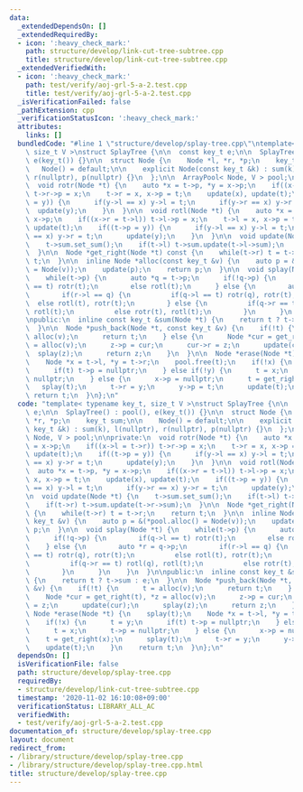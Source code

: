 ```yaml
---
data:
  _extendedDependsOn: []
  _extendedRequiredBy:
  - icon: ':heavy_check_mark:'
    path: structure/develop/link-cut-tree-subtree.cpp
    title: structure/develop/link-cut-tree-subtree.cpp
  _extendedVerifiedWith:
  - icon: ':heavy_check_mark:'
    path: test/verify/aoj-grl-5-a-2.test.cpp
    title: test/verify/aoj-grl-5-a-2.test.cpp
  _isVerificationFailed: false
  _pathExtension: cpp
  _verificationStatusIcon: ':heavy_check_mark:'
  attributes:
    links: []
  bundledCode: "#line 1 \"structure/develop/splay-tree.cpp\"\ntemplate< typename key_t,\
    \ size_t V >\nstruct SplayTree {\n\n  const key_t e;\n\n  SplayTree() : pool(),\
    \ e(key_t()) {}\n\n  struct Node {\n    Node *l, *r, *p;\n    key_t sum;\n\n \
    \   Node() = default;\n\n    explicit Node(const key_t &k) : sum(k), l(nullptr),\
    \ r(nullptr), p(nullptr) {}\n  };\n\n  ArrayPool< Node, V > pool;\n\nprivate:\n\
    \  void rotr(Node *t) {\n    auto *x = t->p, *y = x->p;\n    if((x->l = t->r))\
    \ t->r->p = x;\n    t->r = x, x->p = t;\n    update(x), update(t);\n    if((t->p\
    \ = y)) {\n      if(y->l == x) y->l = t;\n      if(y->r == x) y->r = t;\n    \
    \  update(y);\n    }\n  }\n\n  void rotl(Node *t) {\n    auto *x = t->p, *y =\
    \ x->p;\n    if((x->r = t->l)) t->l->p = x;\n    t->l = x, x->p = t;\n    update(x),\
    \ update(t);\n    if((t->p = y)) {\n      if(y->l == x) y->l = t;\n      if(y->r\
    \ == x) y->r = t;\n      update(y);\n    }\n  }\n\n  void update(Node *t) {\n\
    \    t->sum.set_sum();\n    if(t->l) t->sum.update(t->l->sum);\n    if(t->r) t->sum.update(t->r->sum);\n\
    \  }\n\n  Node *get_right(Node *t) const {\n    while(t->r) t = t->r;\n    return\
    \ t;\n  }\n\n  inline Node *alloc(const key_t &v) {\n    auto p = &(*pool.alloc()\
    \ = Node(v));\n    update(p);\n    return p;\n  }\n\n  void splay(Node *t) {\n\
    \    while(t->p) {\n      auto *q = t->p;\n      if(!q->p) {\n        if(q->l\
    \ == t) rotr(t);\n        else rotl(t);\n      } else {\n        auto *r = q->p;\n\
    \        if(r->l == q) {\n          if(q->l == t) rotr(q), rotr(t);\n        \
    \  else rotl(t), rotr(t);\n        } else {\n          if(q->r == t) rotl(q),\
    \ rotl(t);\n          else rotr(t), rotl(t);\n        }\n      }\n    }\n  }\n\
    \npublic:\n  inline const key_t &sum(Node *t) {\n    return t ? t->sum : e;\n\
    \  }\n\n  Node *push_back(Node *t, const key_t &v) {\n    if(!t) {\n      t =\
    \ alloc(v);\n      return t;\n    } else {\n      Node *cur = get_right(t), *z\
    \ = alloc(v);\n      z->p = cur;\n      cur->r = z;\n      update(cur);\n    \
    \  splay(z);\n      return z;\n    }\n  }\n\n  Node *erase(Node *t) {\n    splay(t);\n\
    \    Node *x = t->l, *y = t->r;\n    pool.free(t);\n    if(!x) {\n      t = y;\n\
    \      if(t) t->p = nullptr;\n    } else if(!y) {\n      t = x;\n      t->p =\
    \ nullptr;\n    } else {\n      x->p = nullptr;\n      t = get_right(x);\n   \
    \   splay(t);\n      t->r = y;\n      y->p = t;\n      update(t);\n    }\n   \
    \ return t;\n  }\n};\n"
  code: "template< typename key_t, size_t V >\nstruct SplayTree {\n\n  const key_t\
    \ e;\n\n  SplayTree() : pool(), e(key_t()) {}\n\n  struct Node {\n    Node *l,\
    \ *r, *p;\n    key_t sum;\n\n    Node() = default;\n\n    explicit Node(const\
    \ key_t &k) : sum(k), l(nullptr), r(nullptr), p(nullptr) {}\n  };\n\n  ArrayPool<\
    \ Node, V > pool;\n\nprivate:\n  void rotr(Node *t) {\n    auto *x = t->p, *y\
    \ = x->p;\n    if((x->l = t->r)) t->r->p = x;\n    t->r = x, x->p = t;\n    update(x),\
    \ update(t);\n    if((t->p = y)) {\n      if(y->l == x) y->l = t;\n      if(y->r\
    \ == x) y->r = t;\n      update(y);\n    }\n  }\n\n  void rotl(Node *t) {\n  \
    \  auto *x = t->p, *y = x->p;\n    if((x->r = t->l)) t->l->p = x;\n    t->l =\
    \ x, x->p = t;\n    update(x), update(t);\n    if((t->p = y)) {\n      if(y->l\
    \ == x) y->l = t;\n      if(y->r == x) y->r = t;\n      update(y);\n    }\n  }\n\
    \n  void update(Node *t) {\n    t->sum.set_sum();\n    if(t->l) t->sum.update(t->l->sum);\n\
    \    if(t->r) t->sum.update(t->r->sum);\n  }\n\n  Node *get_right(Node *t) const\
    \ {\n    while(t->r) t = t->r;\n    return t;\n  }\n\n  inline Node *alloc(const\
    \ key_t &v) {\n    auto p = &(*pool.alloc() = Node(v));\n    update(p);\n    return\
    \ p;\n  }\n\n  void splay(Node *t) {\n    while(t->p) {\n      auto *q = t->p;\n\
    \      if(!q->p) {\n        if(q->l == t) rotr(t);\n        else rotl(t);\n  \
    \    } else {\n        auto *r = q->p;\n        if(r->l == q) {\n          if(q->l\
    \ == t) rotr(q), rotr(t);\n          else rotl(t), rotr(t);\n        } else {\n\
    \          if(q->r == t) rotl(q), rotl(t);\n          else rotr(t), rotl(t);\n\
    \        }\n      }\n    }\n  }\n\npublic:\n  inline const key_t &sum(Node *t)\
    \ {\n    return t ? t->sum : e;\n  }\n\n  Node *push_back(Node *t, const key_t\
    \ &v) {\n    if(!t) {\n      t = alloc(v);\n      return t;\n    } else {\n  \
    \    Node *cur = get_right(t), *z = alloc(v);\n      z->p = cur;\n      cur->r\
    \ = z;\n      update(cur);\n      splay(z);\n      return z;\n    }\n  }\n\n \
    \ Node *erase(Node *t) {\n    splay(t);\n    Node *x = t->l, *y = t->r;\n    pool.free(t);\n\
    \    if(!x) {\n      t = y;\n      if(t) t->p = nullptr;\n    } else if(!y) {\n\
    \      t = x;\n      t->p = nullptr;\n    } else {\n      x->p = nullptr;\n  \
    \    t = get_right(x);\n      splay(t);\n      t->r = y;\n      y->p = t;\n  \
    \    update(t);\n    }\n    return t;\n  }\n};\n"
  dependsOn: []
  isVerificationFile: false
  path: structure/develop/splay-tree.cpp
  requiredBy:
  - structure/develop/link-cut-tree-subtree.cpp
  timestamp: '2020-11-02 16:10:08+09:00'
  verificationStatus: LIBRARY_ALL_AC
  verifiedWith:
  - test/verify/aoj-grl-5-a-2.test.cpp
documentation_of: structure/develop/splay-tree.cpp
layout: document
redirect_from:
- /library/structure/develop/splay-tree.cpp
- /library/structure/develop/splay-tree.cpp.html
title: structure/develop/splay-tree.cpp
---
```

